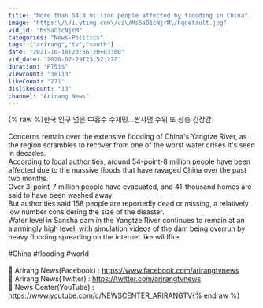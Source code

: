 ```yaml
---
title: "More than 54.8 million people affected by flooding in China"
image: "https:\/\/i.ytimg.com\/vi\/MsSaO1cNjrM\/hqdefault.jpg"
vid_id: "MsSaO1cNjrM"
categories: "News-Politics"
tags: ["arirang","tv","south"]
date: "2021-10-18T23:56:20+03:00"
vid_date: "2020-07-29T23:52:27Z"
duration: "PT51S"
viewcount: "38113"
likeCount: "271"
dislikeCount: "13"
channel: "Arirang News"
---
```

{% raw %}한국 인구 넘은 中홍수 수재민…싼샤댐 수위 또 상승 긴장감<br /><br />Concerns remain over the extensive flooding of China's Yangtze River, as the region scrambles to recover from one of the worst water crises it's seen in decades.<br />According to local authorities, around 54-point-8 million people have been affected due to the massive floods that have ravaged China over the past two months.<br />Over 3-point-7 million people have evacuated, and 41-thousand homes are said to have been washed away.<br />But authorities said 158 people are reportedly dead or missing, a relatively low number considering the size of the disaster.<br />Water level in Sansha dam in the Yangtze River continues to remain at an alarmingly high level, with simulation videos of the dam being overrun by heavy flooding spreading on the internet like wildfire.<br /><br />#China #flooding #world<br /><br />📣 Arirang News(Facebook) : <a rel="nofollow" target="blank" href="https://www.facebook.com/arirangtvnews">https://www.facebook.com/arirangtvnews</a><br />📣 Arirang News(Twitter) : <a rel="nofollow" target="blank" href="https://twitter.com/arirangtvnews">https://twitter.com/arirangtvnews</a><br />📣 News Center(YouTube) : <a rel="nofollow" target="blank" href="https://www.youtube.com/c/NEWSCENTER_ARIRANGTV">https://www.youtube.com/c/NEWSCENTER_ARIRANGTV</a>{% endraw %}
